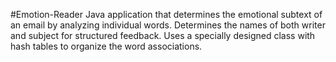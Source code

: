 #Emotion-Reader
Java application that determines the emotional subtext of an email by analyzing individual words. 
Determines the names of both writer and subject for structured feedback. 
Uses a specially designed class with hash tables to organize the word associations.
